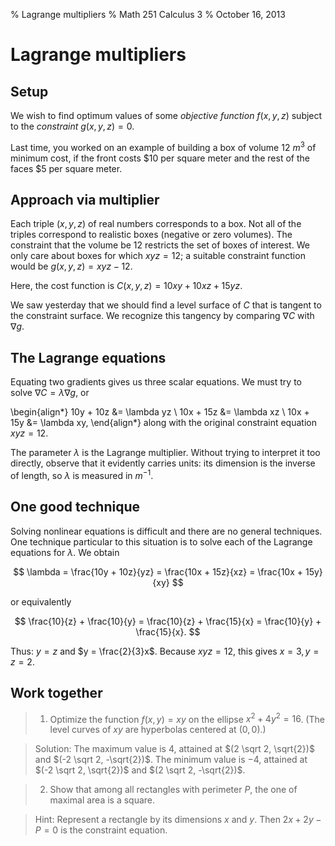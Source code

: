 % Lagrange multipliers
% Math 251 Calculus 3
% October 16, 2013

# Lagrange multipliers

## Setup

We wish to find optimum values of some *objective function* $f(x,y,z)$ subject to the *constraint* $g(x,y,z) = 0$. 

Last time, you worked on an example of building a box of volume $\SI{12}{m^3}$ of minimum cost, if the front costs $\$10$ per square meter and the rest of the faces $\$5$ per square meter. 

## Approach via multiplier

Each triple $(x,y,z)$ of real numbers corresponds to a box. Not all of the triples correspond to realistic boxes (negative or zero volumes). The constraint that the volume be 12 restricts the set of boxes of interest. We only care about boxes for which $xyz = 12$; a suitable constraint function would be $g(x,y,z) = xyz - 12$.

Here, the cost function is $C(x, y, z) = 10xy + 10xz + 15yz$. 

We saw yesterday that we should find a level surface of $C$ that is tangent to the constraint surface. We recognize this tangency by comparing $\nabla C$ with $\nabla g$.

## The Lagrange equations

Equating two gradients gives us three scalar equations. We must try to solve $\nabla C = \lambda \nabla g$, or

\begin{align*}
    10y + 10z &= \lambda yz \\
    10x + 15z &= \lambda xz \\
    10x + 15y &= \lambda xy,
\end{align*}
along with the original constraint equation $xyz = 12$.

The parameter $\lambda$ is the Lagrange multiplier. Without trying to interpret it too directly, observe that it evidently carries units: its dimension is the inverse of length, so $\lambda$ is measured in $\si{m^{-1}}$.

## One good technique

Solving nonlinear equations is difficult and there are no general techniques. One technique particular to this situation is to solve each of the Lagrange equations for $\lambda$. We obtain

$$ \lambda = \frac{10y + 10z}{yz} = \frac{10x + 15z}{xz} = \frac{10x + 15y}{xy} $$

or equivalently

$$ \frac{10}{z} + \frac{10}{y} = \frac{10}{z} + \frac{15}{x} = \frac{10}{y} + \frac{15}{x}. $$

Thus: $y = z$ and $y = \frac{2}{3}x$. Because $xyz = 12$, this gives $x = 3, y = z = 2$.

## Work together

> 1. Optimize the function $f(x,y) = xy$ on the ellipse $x^2 + 4y^2 = 16$. (The level curves of $xy$ are hyperbolas centered at $(0,0)$.)

> Solution: The maximum value is $4$, attained at $(2 \sqrt 2, \sqrt{2})$ and $(-2 \sqrt 2, -\sqrt{2})$. The minimum value is $-4$, attained at $(-2 \sqrt 2, \sqrt{2})$ and $(2 \sqrt 2, -\sqrt{2})$.

> 2. Show that among all rectangles with perimeter $P$, the one of maximal area is a square.

> Hint: Represent a rectangle by its dimensions $x$ and $y$. Then $2x + 2y - P = 0$ is the constraint equation. 
